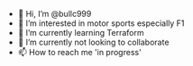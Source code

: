 - 👋 Hi, I’m @bullc999
- 👀 I’m interested in motor sports especially F1
- 🌱 I’m currently learning Terraform
- 💞️ I’m currently not looking to collaborate
- 📫 How to reach me 'in progress'

<!---
bullc999/bullc999 is a ✨ special ✨ repository because its `README.md` (this file) appears on your GitHub profile.
You can click the Preview link to take a look at your changes.
--->
